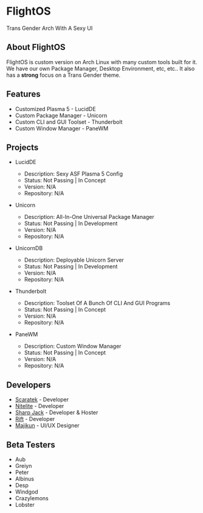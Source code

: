 # FlightOS
Trans Gender Arch With A Sexy UI

## About FlightOS
FlightOS is custom version on Arch Linux with many custom tools built for it. We have our own Package Manager, Desktop Environment, etc, etc.. It also has a **strong** focus on a Trans Gender theme.

## Features
- Customized Plasma 5 - LucidDE
- Custom Package Manager - Unicorn
- Custom CLI and GUI Toolset - Thunderbolt
- Custom Window Manager - PaneWM

## Projects
- LucidDE
  - Description: Sexy ASF Plasma 5 Config
  - Status: Not Passing | In Concept
  - Version: N/A
  - Repository: N/A
  
- Unicorn
  - Description: All-In-One Universal Package Manager
  - Status: Not Passing | In Development
  - Version: N/A
  - Repository: N/A
  
- UnicornDB
  - Description: Deployable Unicorn Server 
  - Status: Not Passing | In Development
  - Version: N/A
  - Repository: N/A
  
- Thunderbolt
  - Description: Toolset Of A Bunch Of CLI And GUI Programs
  - Status: Not Passing | 
  In Concept
  - Version: N/A
  - Repository: N/A
  
- PaneWM
  - Description: Custom Window Manager
  - Status: Not Passing | In Concept
  - Version: N/A
  - Repository: N/A

## Developers
- [Scaratek](https://github.com/scaratek) - Developer
- [Nitelite](https://github.com/lappyxd) - Developer
- [Sharp Jack](https://github.com/Sharpjackv) - Developer & Hoster
- [Rift](https://github.com/slushzies) - Developer
- [Majikun](https://github.com/madjikdotpng) - UI/UX Designer

## Beta Testers
- Aub
- Greiyn
- Peter
- Albinus
- Desp
- Windgod
- Crazylemons
- Lobster
